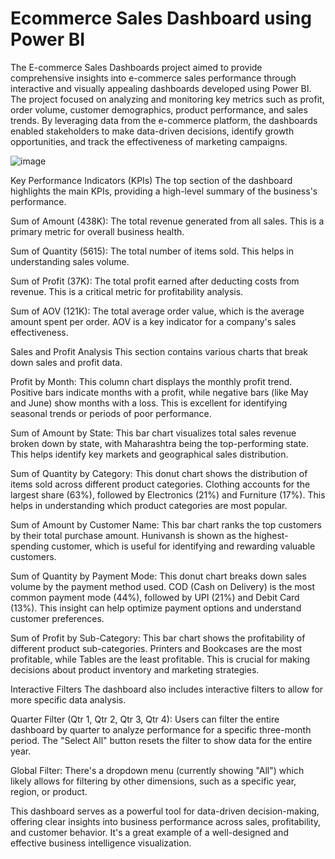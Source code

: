 # Ecommerce Sales Dashboard using Power BI

The E-commerce Sales Dashboards project aimed to provide comprehensive insights into e-commerce sales performance through interactive and visually appealing dashboards developed using Power BI. The project focused on analyzing and monitoring key metrics such as profit, order volume, customer demographics, product performance, and sales trends. By leveraging data from the e-commerce platform, the dashboards enabled stakeholders to make data-driven decisions, identify growth opportunities, and track the effectiveness of marketing campaigns.

![image](https://github.com/Niktiru/Ecommerce-Sales-Dashboard-using-Power-BI/assets/109805535/67fb723d-020e-4650-90eb-cfe4c4146275)

Key Performance Indicators (KPIs)
The top section of the dashboard highlights the main KPIs, providing a high-level summary of the business's performance.

Sum of Amount (438K): The total revenue generated from all sales. This is a primary metric for overall business health.

Sum of Quantity (5615): The total number of items sold. This helps in understanding sales volume.

Sum of Profit (37K): The total profit earned after deducting costs from revenue. This is a critical metric for profitability analysis.

Sum of AOV (121K): The total average order value, which is the average amount spent per order. AOV is a key indicator for a company's sales effectiveness.

Sales and Profit Analysis
This section contains various charts that break down sales and profit data.

Profit by Month: This column chart displays the monthly profit trend. Positive bars indicate months with a profit, while negative bars (like May and June) show months with a loss. This is excellent for identifying seasonal trends or periods of poor performance.

Sum of Amount by State: This bar chart visualizes total sales revenue broken down by state, with Maharashtra being the top-performing state. This helps identify key markets and geographical sales distribution.

Sum of Quantity by Category: This donut chart shows the distribution of items sold across different product categories. Clothing accounts for the largest share (63%), followed by Electronics (21%) and Furniture (17%). This helps in understanding which product categories are most popular.

Sum of Amount by Customer Name: This bar chart ranks the top customers by their total purchase amount. Hunivansh is shown as the highest-spending customer, which is useful for identifying and rewarding valuable customers.

Sum of Quantity by Payment Mode: This donut chart breaks down sales volume by the payment method used. COD (Cash on Delivery) is the most common payment mode (44%), followed by UPI (21%) and Debit Card (13%). This insight can help optimize payment options and understand customer preferences.

Sum of Profit by Sub-Category: This bar chart shows the profitability of different product sub-categories. Printers and Bookcases are the most profitable, while Tables are the least profitable. This is crucial for making decisions about product inventory and marketing strategies.

Interactive Filters
The dashboard also includes interactive filters to allow for more specific data analysis.

Quarter Filter (Qtr 1, Qtr 2, Qtr 3, Qtr 4): Users can filter the entire dashboard by quarter to analyze performance for a specific three-month period. The "Select All" button resets the filter to show data for the entire year.

Global Filter: There's a dropdown menu (currently showing "All") which likely allows for filtering by other dimensions, such as a specific year, region, or product.

This dashboard serves as a powerful tool for data-driven decision-making, offering clear insights into business performance across sales, profitability, and customer behavior. It's a great example of a well-designed and effective business intelligence visualization.
